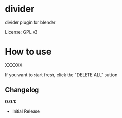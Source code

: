 # divider
divider plugin for blender

License: GPL v3

# How to use

XXXXXX

If you want to start fresh, click the "DELETE ALL" button


## Changelog

**0.0.1:**
- Initial Release

